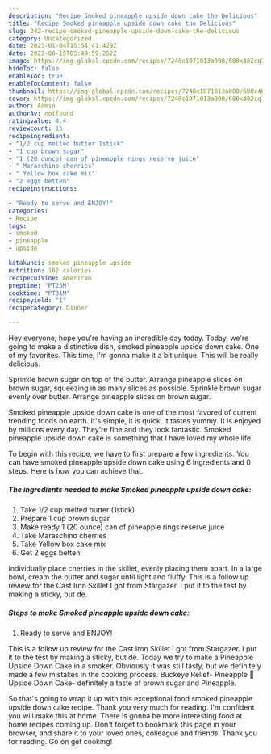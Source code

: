 ```yaml
---
description: "Recipe Smoked pineapple upside down cake the Delicious"
title: "Recipe Smoked pineapple upside down cake the Delicious"
slug: 242-recipe-smoked-pineapple-upside-down-cake-the-delicious
category: Uncategorized
date: 2023-01-04T15:54:41.429Z
date: 2023-06-15T05:49:59.252Z
image: https://img-global.cpcdn.com/recipes/7248c1071013a000/680x482cq70/smoked-pineapple-upside-down-cake-recipe-main-photo.jpg
hideToc: false
enableToc: true
enableTocContent: false
thumbnail: https://img-global.cpcdn.com/recipes/7248c1071013a000/680x482cq70/smoked-pineapple-upside-down-cake-recipe-main-photo.jpg
cover: https://img-global.cpcdn.com/recipes/7248c1071013a000/680x482cq70/smoked-pineapple-upside-down-cake-recipe-main-photo.jpg
author: Admin
authorAv: notfound
ratingvalue: 4.4
reviewcount: 15
recipeingredient:
- "1/2 cup melted butter 1stick"
- "1 cup brown sugar"
- "1 (20 ounce) can of pineapple rings reserve juice"
- " Maraschino cherries"
- " Yellow box cake mix"
- "2 eggs betten"
recipeinstructions:

- "Ready to serve and ENJOY!"
categories:
- Recipe
tags:
- smoked
- pineapple
- upside

katakunci: smoked pineapple upside 
nutrition: 162 calories
recipecuisine: American
preptime: "PT25M"
cooktime: "PT31M"
recipeyield: "1"
recipecategory: Dinner

---
```



Hey everyone, hope you're having an incredible day today. Today, we're going to make a distinctive dish, smoked pineapple upside down cake. One of my favorites. This time, I'm gonna make it a bit unique. This will be really delicious.

Sprinkle brown sugar on top of the butter. Arrange pineapple slices on brown sugar, squeezing in as many slices as possible. Sprinkle brown sugar evenly over butter. Arrange pineapple slices on brown sugar.

Smoked pineapple upside down cake is one of the most favored of current trending foods on earth. It's simple, it is quick, it tastes yummy. It is enjoyed by millions every day. They're fine and they look fantastic. Smoked pineapple upside down cake is something that I have loved my whole life.


To begin with this recipe, we have to first prepare a few ingredients. You can have smoked pineapple upside down cake using 6 ingredients and 0 steps. Here is how you can achieve that.

<!--inarticleads1-->

##### The ingredients needed to make Smoked pineapple upside down cake:

1. Take 1/2 cup melted butter (1stick)
1. Prepare 1 cup brown sugar
1. Make ready 1 (20 ounce) can of pineapple rings reserve juice
1. Take  Maraschino cherries
1. Take  Yellow box cake mix
1. Get 2 eggs betten


Individually place cherries in the skillet, evenly placing them apart. In a large bowl, cream the butter and sugar until light and fluffy. This is a follow up review for the Cast Iron Skillet I got from Stargazer. I put it to the test by making a sticky, but de. 

<!--inarticleads2-->

##### Steps to make Smoked pineapple upside down cake:


1. Ready to serve and ENJOY!

This is a follow up review for the Cast Iron Skillet I got from Stargazer. I put it to the test by making a sticky, but de. Today we try to make a Pineapple Upside Down Cake in a smoker. Obviously it was still tasty, but we definitely made a few mistakes in the cooking process. Buckeye Relief- Pineapple 🍍 Upside Down Cake- definitely a taste of brown sugar and Pineapple. 

So that's going to wrap it up with this exceptional food smoked pineapple upside down cake recipe. Thank you very much for reading. I'm confident you will make this at home. There is gonna be more interesting food at home recipes coming up. Don't forget to bookmark this page in your browser, and share it to your loved ones, colleague and friends. Thank you for reading. Go on get cooking!
